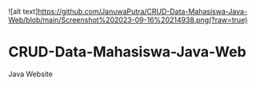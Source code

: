 ![alt text]https://github.com/JanuwaPutra/CRUD-Data-Mahasiswa-Java-Web/blob/main/Screenshot%202023-09-16%20214938.png(?raw=true)
# CRUD-Data-Mahasiswa-Java-Web

Java Website


